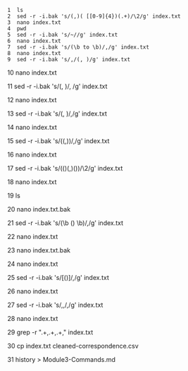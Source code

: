     1  ls
    2  sed -r -i.bak 's/(,)( [[0-9]{4})(.+)/\2/g' index.txt
    3  nano index.txt
    4  pwd
    5  sed -r -i.bak 's/~//g' index.txt
    6  nano index.txt
    7  sed -r -i.bak 's/(\b to \b)/,/g' index.txt
    8  nano index.txt
    9  sed -r -i.bak 's/,/(, )/g' index.txt
   10  nano index.txt
   
   11  sed -r -i.bak 's/(, )/, /g' index.txt
   
   12  nano index.txt
   
   13  sed -r -i.bak 's/(, )/,/g' index.txt
   
   14  nano index.txt
   
   15  sed -r -i.bak 's/((,))/,/g' index.txt
   
   16  nano index.txt
   
   17  sed -r -i.bak 's/(()(,)())/\2/g' index.txt
   
   18  nano index.txt
   
   19  ls
   
   20  nano index.txt.bak
   
   21  sed -r -i.bak 's/(\b () \b)/,/g' index.txt
   
   22  nano index.txt
   
   23  nano index.txt.bak
   
   24  nano index.txt
   
   25  sed -r -i.bak 's/[()]/,/g' index.txt
   
   26  nano index.txt
   
   27  sed -r -i.bak 's/,,/,/g' index.txt
   
   28  nano index.txt
   
   29  grep -r ".+,.+,.+," index.txt
   
   30  cp index.txt cleaned-correspondence.csv
   
   31  history > Module3-Commands.md

